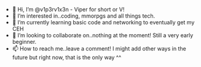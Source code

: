 - 👋 Hi, I’m @v1p3rv1x3n - Viper for short or V! 
- 👀 I’m interested in..coding, mmorpgs and all things tech.
- 🌱 I’m currently learning basic code and networking to eventually get my CEH 
- 💞️ I’m looking to collaborate on..nothing at the moment! Still a very early beginner.
- 📫 How to reach me..leave a comment! I might add other ways in the future but right now, that is the only way ^^

<!---
v1p3rv1x3n/v1p3rv1x3n is a ✨ special ✨ repository because its `README.md` (this file) appears on your GitHub profile.
You can click the Preview link to take a look at your changes.
--->
